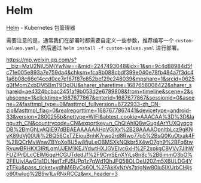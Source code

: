 # Helm

[Helm](https://github.com/helm/helm)  - Kubernetes 包管理器


需要注意的是，通常我们在部署时都需要自定义一些参数，推荐编写一个 `custom-values.yaml`，然后通过 `helm install -f custom-values.yaml` 进行部署。

https://mp.weixin.qq.com/s?__biz=MzU2NjU5MjYwNw==&mid=2247493048&idx=1&sn=9c4d88984d5fc71e005e893a7e759da4&chksm=fca8b088cbdf399e040e78fb484a7f3dc41a6b08c66e14ccd0ce7e167f87e852bef29c248039&mpshare=1&srcid=0625q3fMomZxbDM5BmT9OgOU&sharer_sharetime=1687658008422&sharer_shareid=ae4324bcbac2451af9b053d2e6789808&from=timeline&scene=2&subscene=1&clicktime=1687677867&enterid=1687677867&sessionid=0&ascene=2&fasttmpl_type=0&fasttmpl_fullversion=6722933-zh_CN-zip&fasttmpl_flag=0&realreporttime=1687677867441&devicetype=android-33&version=2800255b&nettype=WIFI&abtest_cookie=AAACAA%3D%3D&lang=zh_CN&countrycode=CN&exportkey=n_ChQIAhIQ8wGug4ArYUXQyqcgDB%2BmGhLvAQIE97dBBAEAAAAAAHqVGjXx%2B28AAAAOpnltbLcz9gKNyK89dVj00UIj%2BQ56CxTZEiouBnhK7rwq2rd8Rwo77q5%2BsQ0KuOtxak4F%2BQCrMvWnwZBYoXoBU5w8fjuLeOBMSXkNQkbr5X4wO7gh9%2BFq6twRvuwBRHKX3lRtLqmUJEM1KEJYdwtHXJGVElvc6xH%2F2xpkgC8VVy7JIhWFUZlPrDLcCElM6qeHCGUTdedJf%2F9CmSEnXYiLs8n8c%2B6immO3bO%2FEUiyIAwG1a1DLNetTzFJ5UPp1z7gWd1QhJFQ58OLOeU20Zm5X6ULDG4YzTFku&pass_ticket=ydhM6BvCs6OL%2FAkKyNtVs7trigNw80lu5IXUrbCHijso90twlug%2B9w1LvRNxRCCz&wx_header=3